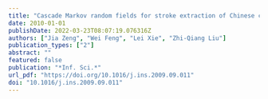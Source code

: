 ```yaml
---
title: "Cascade Markov random fields for stroke extraction of Chinese characters"
date: 2010-01-01
publishDate: 2022-03-23T08:07:19.076316Z
authors: ["Jia Zeng", "Wei Feng", "Lei Xie", "Zhi-Qiang Liu"]
publication_types: ["2"]
abstract: ""
featured: false
publication: "*Inf. Sci.*"
url_pdf: "https://doi.org/10.1016/j.ins.2009.09.011"
doi: "10.1016/j.ins.2009.09.011"
---
```


